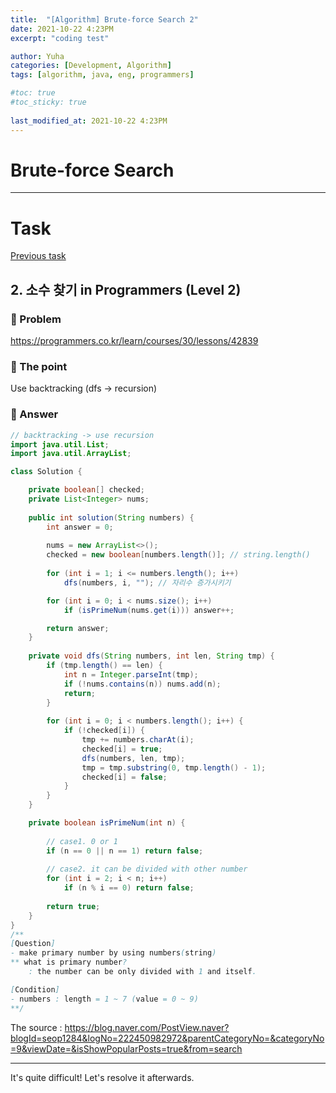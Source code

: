 ```yaml
---
title:  "[Algorithm] Brute-force Search 2"
date: 2021-10-22 4:23PM
excerpt: "coding test"

author: Yuha
categories: [Development, Algorithm]
tags: [algorithm, java, eng, programmers]

#toc: true
#toc_sticky: true
 
last_modified_at: 2021-10-22 4:23PM
---
```

# Brute-force Search
---

# Task
[Previous task](https://uzzing.github.io/posts/algorithm-brute-force/)

## 2. 소수 찾기 in Programmers (Level 2)
### 📌 Problem
<https://programmers.co.kr/learn/courses/30/lessons/42839>

### 📌 The point
Use backtracking (dfs -> recursion)

### 📌 Answer

```java
// backtracking -> use recursion
import java.util.List;
import java.util.ArrayList;

class Solution {

    private boolean[] checked;
    private List<Integer> nums;
    
    public int solution(String numbers) {
        int answer = 0;
        
        nums = new ArrayList<>();
        checked = new boolean[numbers.length()]; // string.length()
        
        for (int i = 1; i <= numbers.length(); i++)
            dfs(numbers, i, ""); // 자리수 증가시키기

        for (int i = 0; i < nums.size(); i++)
            if (isPrimeNum(nums.get(i))) answer++;

        return answer;
    }
    
    private void dfs(String numbers, int len, String tmp) {
        if (tmp.length() == len) {
            int n = Integer.parseInt(tmp);
            if (!nums.contains(n)) nums.add(n);
            return;
        }
        
        for (int i = 0; i < numbers.length(); i++) {
            if (!checked[i]) {
                tmp += numbers.charAt(i);
                checked[i] = true;
                dfs(numbers, len, tmp);
                tmp = tmp.substring(0, tmp.length() - 1);
                checked[i] = false;
            }
        } 
    }

    private boolean isPrimeNum(int n) {
        
        // case1. 0 or 1
        if (n == 0 || n == 1) return false;
        
        // case2. it can be divided with other number
        for (int i = 2; i < n; i++) 
            if (n % i == 0) return false;
        
        return true;
    }
}
/**
[Question]
- make primary number by using numbers(string) 
** what is primary number?
    : the number can be only divided with 1 and itself.

[Condition]
- numbers : length = 1 ~ 7 (value = 0 ~ 9)
**/
```
The source : <https://blog.naver.com/PostView.naver?blogId=seop1284&logNo=222450982972&parentCategoryNo=&categoryNo=9&viewDate=&isShowPopularPosts=true&from=search>

---

It's quite difficult!
Let's resolve it afterwards.